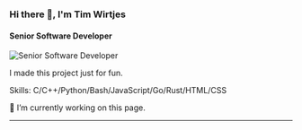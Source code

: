 ### Hi there 👋, I'm Tim Wirtjes
#### Senior Software Developer
![Senior Software Developer](https://arturssmirnovs.github.io/github-profile-readme-generator/images/banner.png)

I made this project just for fun.

Skills: C/C++/Python/Bash/JavaScript/Go/Rust/HTML/CSS

🔭 I’m currently working on this page.

<hr>
